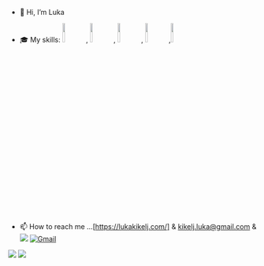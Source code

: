 - 👋 Hi, I’m Luka

- :mortar_board: My skills: <code><img width="10%" src="[https://img.shields.io/badge/CSS3-1572B6?style=for-the-badge&logo=css3&logoColor=white](https://img.shields.io/badge/HTML-239120?style=for-the-badge&logo=html5&logoColor=white)"></code>, <code><img width="10%" src="https://img.shields.io/badge/CSS3-1572B6?style=for-the-badge&logo=css3&logoColor=white"></code>, <code><img width="10%" src="https://img.shields.io/badge/Sass-CC6699?style=for-the-badge&logo=sass&logoColor=white"></code>, <code><img width="10%" src="https://img.shields.io/badge/JavaScript-323330?style=for-the-badge&logo=javascript&logoColor=F7DF1E"></code>,<code><img width="10%" src="https://img.shields.io/badge/Vue.js-35495E?style=for-the-badge&logo=vue.js&logoColor=4FC08D"></code>
<!---- 💞️Feel free to reach out if you're looking for a developer, have a question, or just want to connect. --->
- 📫 How to reach me ...[https://lukakikelj.com/] & kikelj.luka@gmail.com & [![](https://img.shields.io/badge/linkedin-%230077B5.svg?style=for-the-badge&logo=linkedin)](https://www.linkedin.com/in/luka-kikelj/) 
[![Gmail](https://img.shields.io/badge/Gmail-D14836?style=for-the-badge&logo=gmail&logoColor=white)](mailto:kikelj.luka@gmail.com)
<img src="https://github-readme-stats.vercel.app/api?username=Luka85&show_icons=true&theme=dark"/>
<img src="https://github-readme-stats.vercel.app/api/top-langs?username=Luka85&theme=dark"/>


<!---
Luka85/Luka85 is a ✨ special ✨ repository because its `README.md` (this file) appears on your GitHub profile.
You can click the Preview link to take a look at your changes.
--->

